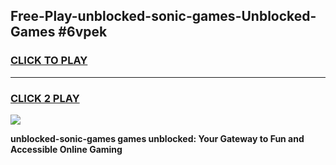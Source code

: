 
## Free-Play-unblocked-sonic-games-Unblocked-Games #6vpek
<h3>
<a href="https://news.freeplayer.one?title=unblocked-sonic-games&ref=8M">CLICK TO PLAY</a></h3>
<hr>

<h3>
<a href="https://news.freeplayer.one?title=unblocked-sonic-games&ref=8M">CLICK 2 PLAY</a>
  
</h3>

<a href="https://news.freeplayer.one?title=unblocked-sonic-games&ref=8M"><img src="https://clearcache.store/games.png"></a>


**unblocked-sonic-games games unblocked: Your Gateway to Fun and Accessible Online Gaming**
